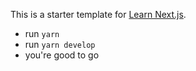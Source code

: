 This is a starter template for [Learn Next.js](https://nextjs.org/learn).

- run `yarn`
- run `yarn develop`
- you're good to go
